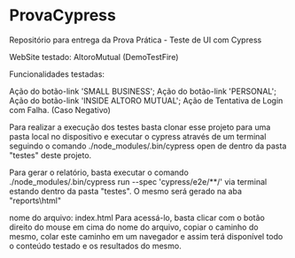 # ProvaCypress
Repositório para entrega da Prova Prática - Teste de UI com Cypress

WebSite testado: AltoroMutual (DemoTestFire)

Funcionalidades testadas:

Ação do botão-link 'SMALL BUSINESS';
Ação do botão-link 'PERSONAL';
Ação do botão-link 'INSIDE ALTORO MUTUAL';
Ação de Tentativa de Login com Falha. (Caso Negativo)

Para realizar a execução dos testes basta clonar esse projeto para uma pasta local no dispositivo e executar o cypress através de um terminal seguindo o comando ./node_modules/.bin/cypress open de dentro da pasta "testes" deste projeto.

Para gerar o relatório, basta executar o comando ./node_modules/.bin/cypress run --spec 'cypress/e2e/**/' via terminal estando dentro da pasta "testes". O mesmo será gerado na aba "reports\html"

nome do arquivo: index.html Para acessá-lo, basta clicar com o botão direito do mouse em cima do nome do arquivo, copiar o caminho do mesmo, colar este caminho em um navegador e assim terá disponível todo o conteúdo testado e os resultados do mesmo.
